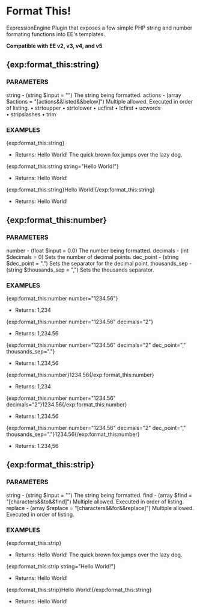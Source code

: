 # Format This!
ExpressionEngine Plugin that exposes a few simple PHP string and number formating functions into EE's templates.

**Compatible with EE v2, v3, v4, and v5**


## {exp:format_this:string}

### PARAMETERS
string - (string $input = "") The string being formatted.
actions - (array $actions = "[actions&&listed&&below]") Multiple allowed. Executed in order of listing.
   • strtoupper
   • strtolower
   • ucfirst
   • lcfirst
   • ucwords
   • stripslashes
   • trim

### EXAMPLES
{exp:format_this:string}
- Returns: Hello World! The quick brown fox jumps over the lazy dog.

{exp:format_this:string string="Hello World!"}
- Returns: Hello World!

{exp:format_this:string}Hello World!{/exp:format_this:string}
- Returns: Hello World!


## {exp:format_this:number}

### PARAMETERS
number - (float $input = 0.0) The number being formatted.
decimals - (int $decimals = 0) Sets the number of decimal points.
dec_point - (string $dec_point = ".") Sets the separator for the decimal point.
thousands_sep - (string $thousands_sep = ",") Sets the thousands separator.

### EXAMPLES
{exp:format_this:number number="1234.56"}
- Returns: 1,234

{exp:format_this:number number="1234.56" decimals="2"}
- Returns: 1,234.56

{exp:format_this:number number="1234.56" decimals="2" dec_point="," thousands_sep="."}
- Returns: 1.234,56

{exp:format_this:number}1234.56{/exp:format_this:number}
- Returns: 1,234

{exp:format_this:number number="1234.56" decimals="2"}1234.56{/exp:format_this:number}
- Returns: 1,234.56

{exp:format_this:number number="1234.56" decimals="2" dec_point="," thousands_sep="."}1234.56{/exp:format_this:number}
- Returns: 1.234,56


## {exp:format_this:strip}

### PARAMETERS
string - (string $input = "") The string being formatted.
find - (array $find = "[characters&&to&&find]") Multiple allowed. Executed in order of listing.
replace - (array $replace = "[characters&&for&&replace]") Multiple allowed. Executed in order of listing.

### EXAMPLES
{exp:format_this:strip}
- Returns: Hello World! The quick brown fox jumps over the lazy dog.

{exp:format_this:strip string="Hello World!"}
- Returns: Hello World!

{exp:format_this:strip}Hello World!{/exp:format_this:string}
- Returns: Hello World!
